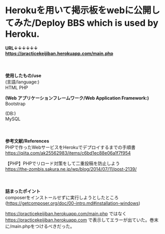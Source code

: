 # Herokuを用いて掲示板をwebに公開してみた/Deploy BBS which is used by Heroku.

**URL↓↓↓↓↓↓<br />**
**https://practicekeijiban.herokuapp.com/main.php<br />**
<br />
<br />
<br />
**使用したもの/use<br />**
(言語/language:)
<br />HTML PHP<br />

**(Web アプリケーションフレームワーク/Web Application Framework:)<br />** 
Bootstrap<br />

(DB:)<br />
MySQL<br />
<br />
<br />
<br />
**参考文献/References<br />**
PHPで作ったWebサービスをHerokuでデプロイするまでの手順書<br />
https://qiita.com/ak25562983/items/c6bd1ec88e06a1f7f954<br />

【PHP】PHPでリロード対策をして二重投稿を防止しよう<br />
https://the-zombis.sakura.ne.jp/wp/blog/2014/07/11/post-2139/<br />
<br />
<br />
<br />
**詰まったポイント<br />**
composerをインストールせずに実行しようとしたところ<br />
(https://getcomposer.org/doc/00-intro.md#installation-windows)<br />

https://practicekeijiban.herokuapp.com/main.php
ではなく
https://practicekeijiban.herokuapp.com
で表示してエラーが出ていた。巻末に/main.phpをつけるべきだった。
